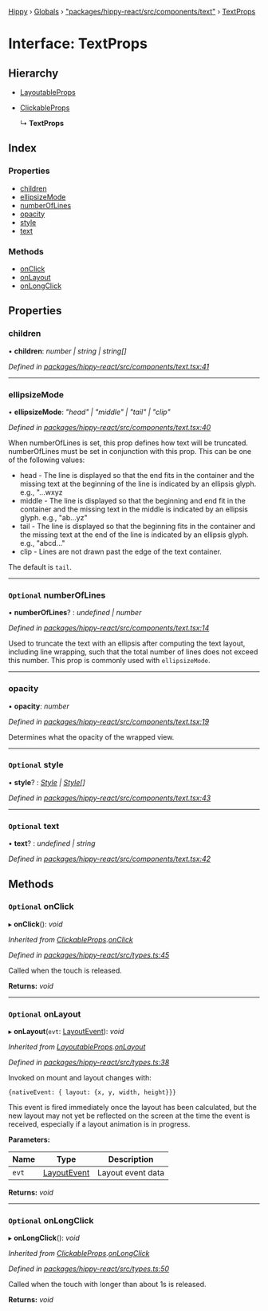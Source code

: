 [Hippy](../README.md) › [Globals](../globals.md) › ["packages/hippy-react/src/components/text"](../modules/_packages_hippy_react_src_components_text_.md) › [TextProps](_packages_hippy_react_src_components_text_.textprops.md)

# Interface: TextProps

## Hierarchy

* [LayoutableProps](_packages_hippy_react_src_types_.layoutableprops.md)

* [ClickableProps](_packages_hippy_react_src_types_.clickableprops.md)

  ↳ **TextProps**

## Index

### Properties

* [children](_packages_hippy_react_src_components_text_.textprops.md#children)
* [ellipsizeMode](_packages_hippy_react_src_components_text_.textprops.md#ellipsizemode)
* [numberOfLines](_packages_hippy_react_src_components_text_.textprops.md#optional-numberoflines)
* [opacity](_packages_hippy_react_src_components_text_.textprops.md#opacity)
* [style](_packages_hippy_react_src_components_text_.textprops.md#optional-style)
* [text](_packages_hippy_react_src_components_text_.textprops.md#optional-text)

### Methods

* [onClick](_packages_hippy_react_src_components_text_.textprops.md#optional-onclick)
* [onLayout](_packages_hippy_react_src_components_text_.textprops.md#optional-onlayout)
* [onLongClick](_packages_hippy_react_src_components_text_.textprops.md#optional-onlongclick)

## Properties

###  children

• **children**: *number | string | string[]*

*Defined in [packages/hippy-react/src/components/text.tsx:41](https://github.com/jeromehan/Hippy/blob/6216275/packages/hippy-react/src/components/text.tsx#L41)*

___

###  ellipsizeMode

• **ellipsizeMode**: *"head" | "middle" | "tail" | "clip"*

*Defined in [packages/hippy-react/src/components/text.tsx:40](https://github.com/jeromehan/Hippy/blob/6216275/packages/hippy-react/src/components/text.tsx#L40)*

When numberOfLines is set, this prop defines how text will be truncated.
numberOfLines must be set in conjunction with this prop.
This can be one of the following values:

* head - The line is displayed so that the end fits in the container
         and the missing text at the beginning of the line is indicated by an ellipsis glyph.
         e.g., "...wxyz
* middle - The line is displayed so that the beginning and
           end fit in the container and the missing text in the middle is indicated
           by an ellipsis glyph.
           e.g., "ab...yz"
* tail - The line is displayed so that the beginning fits in the container
         and the missing text at the end of the line is indicated by an ellipsis glyph.
         e.g., "abcd..."
* clip - Lines are not drawn past the edge of the text container.

The default is `tail`.

___

### `Optional` numberOfLines

• **numberOfLines**? : *undefined | number*

*Defined in [packages/hippy-react/src/components/text.tsx:14](https://github.com/jeromehan/Hippy/blob/6216275/packages/hippy-react/src/components/text.tsx#L14)*

Used to truncate the text with an ellipsis after computing the text layout,
including line wrapping, such that the total number of lines does not exceed this number.
This prop is commonly used with `ellipsizeMode`.

___

###  opacity

• **opacity**: *number*

*Defined in [packages/hippy-react/src/components/text.tsx:19](https://github.com/jeromehan/Hippy/blob/6216275/packages/hippy-react/src/components/text.tsx#L19)*

Determines what the opacity of the wrapped view.

___

### `Optional` style

• **style**? : *[Style](_types_style_.style.md) | [Style](_types_style_.style.md)[]*

*Defined in [packages/hippy-react/src/components/text.tsx:43](https://github.com/jeromehan/Hippy/blob/6216275/packages/hippy-react/src/components/text.tsx#L43)*

___

### `Optional` text

• **text**? : *undefined | string*

*Defined in [packages/hippy-react/src/components/text.tsx:42](https://github.com/jeromehan/Hippy/blob/6216275/packages/hippy-react/src/components/text.tsx#L42)*

## Methods

### `Optional` onClick

▸ **onClick**(): *void*

*Inherited from [ClickableProps](_packages_hippy_react_src_types_.clickableprops.md).[onClick](_packages_hippy_react_src_types_.clickableprops.md#optional-onclick)*

*Defined in [packages/hippy-react/src/types.ts:45](https://github.com/jeromehan/Hippy/blob/6216275/packages/hippy-react/src/types.ts#L45)*

Called when the touch is released.

**Returns:** *void*

___

### `Optional` onLayout

▸ **onLayout**(`evt`: [LayoutEvent](_types_event_.layoutevent.md)): *void*

*Inherited from [LayoutableProps](_packages_hippy_react_src_types_.layoutableprops.md).[onLayout](_packages_hippy_react_src_types_.layoutableprops.md#optional-onlayout)*

*Defined in [packages/hippy-react/src/types.ts:38](https://github.com/jeromehan/Hippy/blob/6216275/packages/hippy-react/src/types.ts#L38)*

Invoked on mount and layout changes with:

`{nativeEvent: { layout: {x, y, width, height}}}`

This event is fired immediately once the layout has been calculated,
but the new layout may not yet be reflected on the screen
at the time the event is received, especially if a layout animation is in progress.

**Parameters:**

Name | Type | Description |
------ | ------ | ------ |
`evt` | [LayoutEvent](_types_event_.layoutevent.md) | Layout event data |

**Returns:** *void*

___

### `Optional` onLongClick

▸ **onLongClick**(): *void*

*Inherited from [ClickableProps](_packages_hippy_react_src_types_.clickableprops.md).[onLongClick](_packages_hippy_react_src_types_.clickableprops.md#optional-onlongclick)*

*Defined in [packages/hippy-react/src/types.ts:50](https://github.com/jeromehan/Hippy/blob/6216275/packages/hippy-react/src/types.ts#L50)*

Called when the touch with longer than about 1s is released.

**Returns:** *void*
